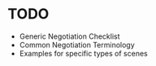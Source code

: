 # TODO

- Generic Negotiation Checklist
- Common Negotiation Terminology
- Examples for specific types of scenes
